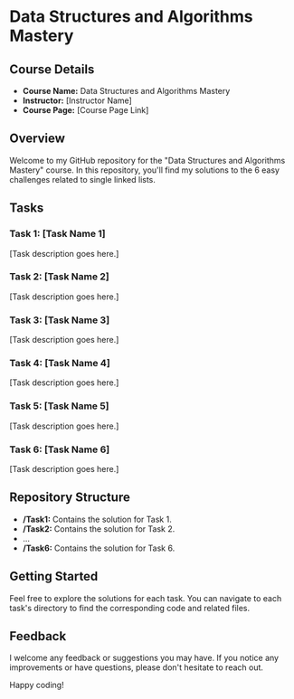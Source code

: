 # Data Structures and Algorithms Mastery

## Course Details
- **Course Name:** Data Structures and Algorithms Mastery
- **Instructor:** [Instructor Name]
- **Course Page:** [Course Page Link]

## Overview
Welcome to my GitHub repository for the "Data Structures and Algorithms Mastery" course. In this repository, you'll find my solutions to the 6 easy challenges related to single linked lists.

## Tasks
### Task 1: [Task Name 1]
[Task description goes here.]

### Task 2: [Task Name 2]
[Task description goes here.]

### Task 3: [Task Name 3]
[Task description goes here.]

### Task 4: [Task Name 4]
[Task description goes here.]

### Task 5: [Task Name 5]
[Task description goes here.]

### Task 6: [Task Name 6]
[Task description goes here.]

## Repository Structure
- **/Task1:** Contains the solution for Task 1.
- **/Task2:** Contains the solution for Task 2.
- ...
- **/Task6:** Contains the solution for Task 6.

## Getting Started
Feel free to explore the solutions for each task. You can navigate to each task's directory to find the corresponding code and related files.

## Feedback
I welcome any feedback or suggestions you may have. If you notice any improvements or have questions, please don't hesitate to reach out.

Happy coding!

